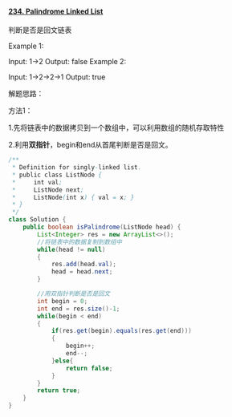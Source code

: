 #### [234. Palindrome Linked List](https://leetcode-cn.com/problems/palindrome-linked-list/)

判断是否是回文链表

Example 1:

Input: 1->2
Output: false
Example 2:

Input: 1->2->2->1
Output: true

解题思路：

方法1：

1.先将链表中的数据拷贝到一个数组中，可以利用数组的随机存取特性

2.利用**双指针**，begin和end从首尾判断是否是回文。

```java
/**
 * Definition for singly-linked list.
 * public class ListNode {
 *     int val;
 *     ListNode next;
 *     ListNode(int x) { val = x; }
 * }
 */
class Solution {
    public boolean isPalindrome(ListNode head) {
        List<Integer> res = new ArrayList<>();
        //将链表中的数据复制到数组中
        while(head != null)
        {
            res.add(head.val);
            head = head.next;
        }

        //用双指针判断是否是回文
        int begin = 0;
        int end = res.size()-1;
        while(begin < end)
        {
            if(res.get(begin).equals(res.get(end)))
            {
                begin++;
                end--;
            }else{
                return false;
            }
        }
        return true;
    }
}
```


